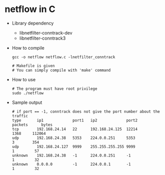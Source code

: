 # netflow in C
- Library dependency
	- libnetfilter-conntrack-dev
	- libnetfilter-conntrack3
- How to compile
	```sh=
	gcc -o netflow netflow.c -lnetfilter_conntrack
	
	# Makefile is given
	# You can simply compile with 'make' command
	```
- How to use
	```sh=
	# The program must have root privilege
	sudo ./netflow
	```

- Sample output
	```sh=
	# if port == -1, conntrack does not give the port number about the traffic
	type       ip1             port1   ip2             port2      packets      bytes
	tcp        192.168.24.14   22      192.168.24.125  12214         1368     112064
	udp        192.168.24.38   5353    224.0.0.251     5353             3        354
	udp        192.168.24.127  9999    255.255.255.255 9999             1         57
	unknown    192.168.24.38   -1      224.0.0.251     -1               1         32
	unknown    0.0.0.0         -1      224.0.0.1       -1               1         32
	```

